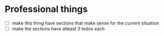 # Professional things

- [ ] make this thing have sections that make sense for the current situation
- [ ] make the sections have atleast 3 todos each
